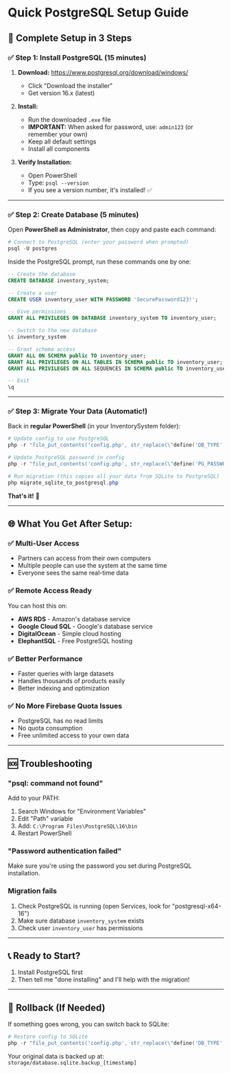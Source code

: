 # Quick PostgreSQL Setup Guide

## 🎯 Complete Setup in 3 Steps

### ✅ Step 1: Install PostgreSQL (15 minutes)

1. **Download:** https://www.postgresql.org/download/windows/
   - Click "Download the installer"
   - Get version 16.x (latest)

2. **Install:**
   - Run the downloaded `.exe` file
   - **IMPORTANT:** When asked for password, use: `admin123` (or remember your own)
   - Keep all default settings
   - Install all components

3. **Verify Installation:**
   - Open PowerShell
   - Type: `psql --version`
   - If you see a version number, it's installed! ✅

---

### ✅ Step 2: Create Database (5 minutes)

Open **PowerShell as Administrator**, then copy and paste each command:

```powershell
# Connect to PostgreSQL (enter your password when prompted)
psql -U postgres
```

Inside the PostgreSQL prompt, run these commands one by one:

```sql
-- Create the database
CREATE DATABASE inventory_system;

-- Create a user
CREATE USER inventory_user WITH PASSWORD 'SecurePassword123!';

-- Give permissions
GRANT ALL PRIVILEGES ON DATABASE inventory_system TO inventory_user;

-- Switch to the new database
\c inventory_system

-- Grant schema access
GRANT ALL ON SCHEMA public TO inventory_user;
GRANT ALL PRIVILEGES ON ALL TABLES IN SCHEMA public TO inventory_user;
GRANT ALL PRIVILEGES ON ALL SEQUENCES IN SCHEMA public TO inventory_user;

-- Exit
\q
```

---

### ✅ Step 3: Migrate Your Data (Automatic!)

Back in **regular PowerShell** (in your InventorySystem folder):

```powershell
# Update config to use PostgreSQL
php -r "file_put_contents('config.php', str_replace(\"define('DB_TYPE', 'sqlite');\", \"define('DB_TYPE', 'pgsql');\", file_get_contents('config.php')));"

# Update PostgreSQL password in config
php -r "file_put_contents('config.php', str_replace(\"define('PG_PASSWORD', 'your_secure_password');\", \"define('PG_PASSWORD', 'SecurePassword123!');\", file_get_contents('config.php')));"

# Run migration (this copies all your data from SQLite to PostgreSQL)
php migrate_sqlite_to_postgresql.php
```

**That's it!** 🎉

---

## 🌐 What You Get After Setup:

### ✅ Multi-User Access
- Partners can access from their own computers
- Multiple people can use the system at the same time
- Everyone sees the same real-time data

### ✅ Remote Access Ready
You can host this on:
- **AWS RDS** - Amazon's database service
- **Google Cloud SQL** - Google's database service
- **DigitalOcean** - Simple cloud hosting
- **ElephantSQL** - Free PostgreSQL hosting

### ✅ Better Performance
- Faster queries with large datasets
- Handles thousands of products easily
- Better indexing and optimization

### ✅ No More Firebase Quota Issues
- PostgreSQL has no read limits
- No quota consumption
- Free unlimited access to your own data

---

## 🆘 Troubleshooting

### "psql: command not found"
Add to your PATH:
1. Search Windows for "Environment Variables"
2. Edit "Path" variable
3. Add: `C:\Program Files\PostgreSQL\16\bin`
4. Restart PowerShell

### "Password authentication failed"
Make sure you're using the password you set during PostgreSQL installation.

### Migration fails
1. Check PostgreSQL is running (open Services, look for "postgresql-x64-16")
2. Make sure database `inventory_system` exists
3. Check user `inventory_user` has permissions

---

## 📞 Ready to Start?

1. Install PostgreSQL first
2. Then tell me "done installing" and I'll help with the migration!

---

## 🔄 Rollback (If Needed)

If something goes wrong, you can switch back to SQLite:

```powershell
# Restore config to SQLite
php -r "file_put_contents('config.php', str_replace(\"define('DB_TYPE', 'pgsql');\", \"define('DB_TYPE', 'sqlite');\", file_get_contents('config.php')));"
```

Your original data is backed up at: `storage/database.sqlite.backup_[timestamp]`
